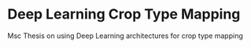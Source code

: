 # Deep Learning Crop Type Mapping
 Msc Thesis on using Deep Learning architectures for crop type mapping
